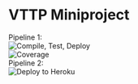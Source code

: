 # VTTP Miniproject

Pipeline 1: <br>
![Compile, Test, Deploy](https://github.com/lyon-tan96/vttp_miniproject/actions/workflows/main.yaml/badge.svg)
<br>
![Coverage](https://frigo.sgp1.digitaloceanspaces.com/coverage/vttp_miniproject/jacoco.svg?)
<br>
Pipeline 2: <br>
![Deploy to Heroku](https://github.com/lyon-tan96/vttp_miniproject/actions/workflows/deploy.yaml/badge.svg)
